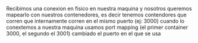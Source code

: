 Recibimos una conexion en fisico en nuestra maquina y nosotros queremos mapearlo con nuestros contenedores, es decir tenemos contendores que corren que internamente corren en el mismo puerto (ej: 3000) cuando lo conextemos a nuestra maquina usamos port mapping (el primer container 3000, el segundo el 3001) cambiado el puerto en el que se usa

